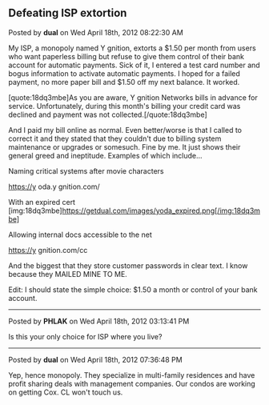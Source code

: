 ## Defeating ISP extortion
Posted by **dual** on Wed April 18th, 2012 08:22:30 AM

My ISP, a monopoly named Y gnition, extorts a $1.50 per month from users who want paperless billing but refuse to give them control of their bank account for automatic payments. Sick of it, I entered a test card number and bogus information to activate automatic payments. I hoped for a failed payment, no more paper bill and $1.50 off my next balance. It worked.

[quote:18dq3mbe]As you are aware, Y gnition Networks bills in advance for service.
Unfortunately, during this month's billing your credit card was
declined and payment was not collected.[/quote:18dq3mbe]

And I paid my bill online as normal. Even better/worse is that I called to correct it and they stated that they couldn't due to billing system maintenance or upgrades or somesuch. Fine by me. It just shows their general greed and ineptitude. Examples of which include...

Naming critical systems after movie characters
<!-- m --><a class="postlink" href="https://y">https://y</a><!-- m --> oda.y gnition.com/

With an expired cert
[img:18dq3mbe]https://getdual.com/images/yoda_expired.png[/img:18dq3mbe]

Allowing internal docs accessible to the net
<!-- m --><a class="postlink" href="https://y">https://y</a><!-- m --> gnition.com/cc

And the biggest that they store customer passwords in clear text. I know because they MAILED MINE TO ME.

Edit: I should state the simple choice: $1.50 a month or control of your bank account.

--------------------------------------------------------------------------------

Posted by **PHLAK** on Wed April 18th, 2012 03:13:41 PM

Is this your only choice for ISP where you live?

--------------------------------------------------------------------------------

Posted by **dual** on Wed April 18th, 2012 07:36:48 PM

Yep, hence monopoly. They specialize in multi-family residences and have profit sharing deals with management companies. Our condos are working on getting Cox. CL won't touch us.

